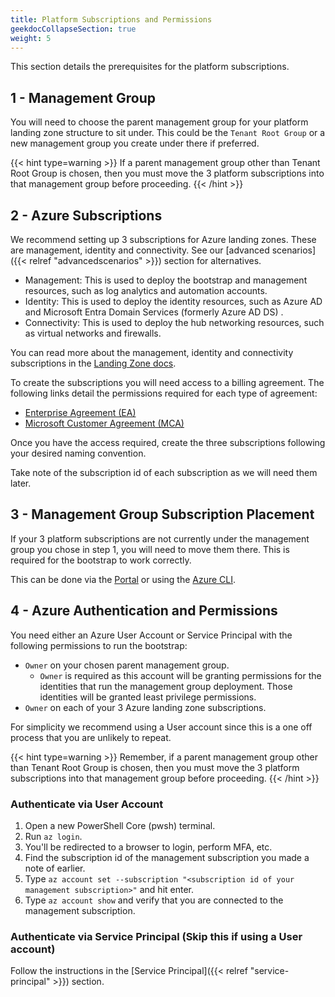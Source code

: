 ```yaml
---
title: Platform Subscriptions and Permissions
geekdocCollapseSection: true
weight: 5
---
```


This section details the prerequisites for the platform subscriptions.

## 1 - Management Group

You will need to choose the parent management group for your platform landing zone structure to sit under. This could be the `Tenant Root Group` or a new management group you create under there if preferred.

{{< hint type=warning >}}
If a parent management group other than Tenant Root Group is chosen, then you must move the 3 platform subscriptions into that management group before proceeding.
{{< /hint >}}

## 2 - Azure Subscriptions

We recommend setting up 3 subscriptions for Azure landing zones. These are management, identity and connectivity. See our [advanced scenarios]({{< relref "advancedscenarios" >}}) section for alternatives.

- Management: This is used to deploy the bootstrap and management resources, such as log analytics and automation accounts.
- Identity: This is used to deploy the identity resources, such as Azure AD and Microsoft Entra Domain Services (formerly Azure AD DS) .
- Connectivity: This is used to deploy the hub networking resources, such as virtual networks and firewalls.

You can read more about the management, identity and connectivity subscriptions in the [Landing Zone docs](https://learn.microsoft.com/azure/cloud-adoption-framework/ready/landing-zone/deploy-landing-zones-with-terraform).

To create the subscriptions you will need access to a billing agreement. The following links detail the permissions required for each type of agreement:

- [Enterprise Agreement (EA)](https://learn.microsoft.com/azure/cost-management-billing/manage/create-enterprise-subscription)
- [Microsoft Customer Agreement (MCA)](https://learn.microsoft.com/azure/cost-management-billing/manage/create-subscription)

Once you have the access required, create the three subscriptions following your desired naming convention.

Take note of the subscription id of each subscription as we will need them later.

## 3 - Management Group Subscription Placement

If your 3 platform subscriptions are not currently under the management group you chose in step 1, you will need to move them there. This is required for the bootstrap to work correctly.

This can be done via the [Portal](https://learn.microsoft.com/en-us/azure/governance/management-groups/manage#move-management-groups-and-subscriptions) or using the [Azure CLI](https://learn.microsoft.com/en-us/cli/azure/account/management-group/subscription?view=azure-cli-latest#az-account-management-group-subscription-add).

## 4 - Azure Authentication and Permissions

You need either an Azure User Account or Service Principal with the following permissions to run the bootstrap:

- `Owner` on your chosen parent management group.
  - `Owner` is required as this account will be granting permissions for the identities that run the management group deployment. Those identities will be granted least privilege permissions.
- `Owner` on each of your 3 Azure landing zone subscriptions.

For simplicity we recommend using a User account since this is a one off process that you are unlikely to repeat.

{{< hint type=warning >}}
Remember, if a parent management group other than Tenant Root Group is chosen, then you must move the 3 platform subscriptions into that management group before proceeding.
{{< /hint >}}

### Authenticate via User Account

1. Open a new PowerShell Core (pwsh) terminal.
1. Run `az login`.
1. You'll be redirected to a browser to login, perform MFA, etc.
1. Find the subscription id of the management subscription you made a note of earlier.
1. Type `az account set --subscription "<subscription id of your management subscription>"` and hit enter.
1. Type `az account show` and verify that you are connected to the management subscription.

### Authenticate via Service Principal (Skip this if using a User account)

Follow the instructions in the [Service Principal]({{< relref "service-principal" >}}) section.
